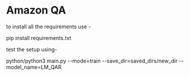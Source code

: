 # Amazon QA

to install all the requirements use -

pip install requirements.txt

test the setup using-

python/python3 main.py --mode=train --save_dir=saved_dirs/new_dir --model_name=LM_QAR
